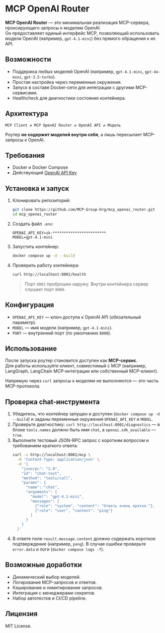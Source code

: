 # MCP OpenAI Router

**MCP OpenAI Router** — это минимальная реализация MCP-сервера, проксирующего запросы к моделям OpenAI.  
Он предоставляет единый интерфейс MCP, позволяющий использовать модели OpenAI (например, `gpt-4.1-mini`) без прямого обращения к их API.

## Возможности

- Поддержка любых моделей OpenAI (например, `gpt-4.1-mini`, `gpt-4o-mini`, `gpt-3.5-turbo`).
- Простая настройка через переменные окружения.
- Запуск в составе Docker-сети для интеграции с другими MCP-сервисами.
- Healthcheck для диагностики состояния контейнера.

## Архитектура

```
MCP Client ⇄ MCP OpenAI Router ⇄ OpenAI API ⇄ Модель
```

Роутер **не содержит моделей внутри себя**, а лишь пересылает MCP-запросы к OpenAI.

## Требования

- Docker и Docker Compose
- Действующий [OpenAI API Key](https://platform.openai.com/)

## Установка и запуск

1. Клонировать репозиторий:
   ```bash
   git clone https://github.com/MCP-Group-Org/mcp_openai_router.git
   cd mcp_openai_router
   ```

2. Создать файл `.env`:
   ```env
   OPENAI_API_KEY=sk-************************
   MODEL=gpt-4.1-mini
   ```

3. Запустить контейнер:
   ```bash
   docker compose up -d --build
   ```

4. Проверить работу контейнера:
   ```bash
   curl http://localhost:8001/health
   ```

   > Порт `8001` проброшен наружу. Внутри контейнера сервер слушает порт `8000`.

## Конфигурация

- `OPENAI_API_KEY` — ключ доступа к OpenAI API (обязательный параметр).
- `MODEL` — имя модели (например, `gpt-4.1-mini`).
- `PORT` — внутренний порт (по умолчанию `8000`).

## Использование

После запуска роутер становится доступен как **MCP-сервис**.  
Для работы используйте клиент, совместимый с MCP (например, LangGraph, LangChain MCP-интеграции или собственный MCP-клиент).  

Напрямую через `curl` запросы к моделям не выполняются — это часть MCP-протокола.

## Проверка chat-инструмента

1. Убедитесь, что контейнер запущен и доступен (`docker compose up -d --build`) и заданы переменные окружения `OPENAI_API_KEY` и `MODEL`.
2. Проверьте диагностику: `curl http://localhost:8001/diagnostics` — в блоке `tools.names` должно быть имя `chat`, а `openai.sdk_available` — `true`.
3. Выполните тестовый JSON-RPC запрос с коротким вопросом и требованием краткого ответа:
   ```bash
   curl -s http://localhost:8001/mcp \
     -H 'Content-Type: application/json' \
     -d '{
       "jsonrpc": "2.0",
       "id": "chat-test",
       "method": "tools/call",
       "params": {
         "name": "chat",
         "arguments": {
           "model": "gpt-4.1-mini",
           "messages": [
             {"role": "system", "content": "Ответь очень кратко."},
             {"role": "user", "content": "ping"}
           ]
         }
       }
     }'
   ```
4. В ответе поле `result.message.content` должно содержать короткое подтверждение (например, `pong`). В случае ошибки проверьте `error.data` и логи (`docker compose logs -f`).

## Возможные доработки

- Динамический выбор моделей.
- Логирование MCP-запросов и ответов.
- Кэширование и лимитирование запросов.
- Интеграция с менеджерами секретов.
- Набор автотестов и CI/CD pipeline.

## Лицензия

MIT License.
